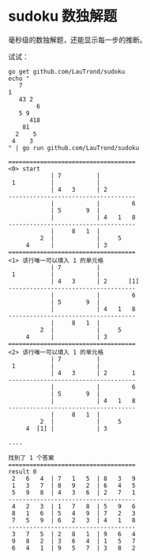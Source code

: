 # sudoku 数独解题

毫秒级的数独解题，还能显示每一步的推断。

试试：

    go get github.com/LauTrond/sudoku
    echo "
       7
    1
       43 2
            6
       5 9
          418
        81
      2    5
     4    3
    " | go run github.com/LauTrond/sudoku
    
    ====================================
    <0> start
                | 7          |            
     1          |            |            
                | 4   3      | 2          
    ------------------------------------
                |            |         6  
                | 5       9  |            
                |            | 4   1   8  
    ------------------------------------
                |     8   1  |            
             2  |            |     5      
         4      |            | 3          
    ====================================
    <1> 该行唯一可以填入 1 的单元格
                | 7          |            
     1          |            |            
                | 4   3      | 2      [1] 
    ------------------------------------
                |            |         6  
                | 5       9  |            
                |            | 4   1   8  
    ------------------------------------
                |     8   1  |            
             2  |            |     5      
         4      |            | 3          
    ====================================
    <2> 该行唯一可以填入 1 的单元格
                | 7          |            
     1          |            |            
                | 4   3      | 2       1  
    ------------------------------------
                |            |         6  
                | 5       9  |            
                |            | 4   1   8  
    ------------------------------------
                |     8   1  |            
             2  |            |     5      
         4  [1] |            | 3          

    ....
    
    找到了 1 个答案
    ====================================
    result 0
     2   6   4  | 7   1   5  | 8   3   9  
     1   3   7  | 8   9   2  | 6   4   5  
     5   9   8  | 4   3   6  | 2   7   1  
    ------------------------------------
     4   2   3  | 1   7   8  | 5   9   6  
     8   1   6  | 5   4   9  | 7   2   3  
     7   5   9  | 6   2   3  | 4   1   8  
    ------------------------------------
     3   7   5  | 2   8   1  | 9   6   4  
     9   8   2  | 3   6   4  | 1   5   7  
     6   4   1  | 9   5   7  | 3   8   2  
